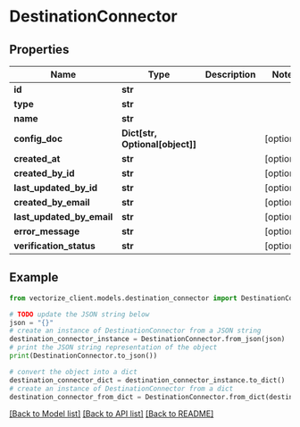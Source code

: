 # DestinationConnector


## Properties

Name | Type | Description | Notes
------------ | ------------- | ------------- | -------------
**id** | **str** |  | 
**type** | **str** |  | 
**name** | **str** |  | 
**config_doc** | **Dict[str, Optional[object]]** |  | [optional] 
**created_at** | **str** |  | [optional] 
**created_by_id** | **str** |  | [optional] 
**last_updated_by_id** | **str** |  | [optional] 
**created_by_email** | **str** |  | [optional] 
**last_updated_by_email** | **str** |  | [optional] 
**error_message** | **str** |  | [optional] 
**verification_status** | **str** |  | [optional] 

## Example

```python
from vectorize_client.models.destination_connector import DestinationConnector

# TODO update the JSON string below
json = "{}"
# create an instance of DestinationConnector from a JSON string
destination_connector_instance = DestinationConnector.from_json(json)
# print the JSON string representation of the object
print(DestinationConnector.to_json())

# convert the object into a dict
destination_connector_dict = destination_connector_instance.to_dict()
# create an instance of DestinationConnector from a dict
destination_connector_from_dict = DestinationConnector.from_dict(destination_connector_dict)
```
[[Back to Model list]](../README.md#documentation-for-models) [[Back to API list]](../README.md#documentation-for-api-endpoints) [[Back to README]](../README.md)


